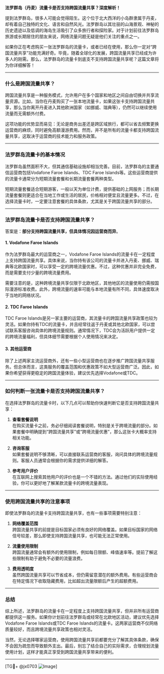 **法罗群岛（丹麦）流量卡是否支持跨国流量共享？深度解析！**

提到法罗群岛，很多人可能会觉得陌生。这个位于北大西洋的小岛群隶属于丹麦，却有着自己独特的文化、语言和自然风光。法罗群岛以其壮丽的山海景观、神秘的历史遗迹以及低调的海岛生活吸引了众多旅行者和探险家。对于计划前往法罗群岛旅游或长期居住的朋友来说，网络流量问题无疑是他们关注的重点之一。

如果你正在考虑购买一张法罗群岛的流量卡，或者已经在使用，那么你一定对“跨国流量共享”功能充满好奇。毕竟，随着全球化的发展，跨国流量共享已经成为许多人的刚需。那么，法罗群岛的流量卡到底支不支持跨国流量共享呢？这篇文章将为你详细解答！

---

### 什么是跨国流量共享？

跨国流量共享是一种服务模式，允许用户在多个国家和地区之间自由切换并共享流量资源。比如，当你在丹麦购买了一张本地流量卡，如果这张卡支持跨国流量共享，那么当你离开丹麦进入其他欧洲国家（如挪威、瑞典等），仍然可以继续使用流量而无需额外付费。

这项功能的优势显而易见：无论是商务出差还是跨区域旅行，都可以省去频繁更换运营商的麻烦，同时避免高额漫游费用。然而，并不是所有的流量卡都支持跨国流量共享，这取决于运营商的技术能力和服务政策。

---

### 法罗群岛流量卡的基本情况

法罗群岛虽然面积不大，但其通信基础设施却相当完善。目前，法罗群岛的主要通信运营商包括Vodafone Faroe Islands、TDC Faroe Islands等。这些运营商提供的流量卡通常分为短期流量套餐和长期流量套餐两种类型。

短期流量套餐适合短期游客，一般以天为单位计费，提供基础的上网服务；而长期流量套餐则更适合在当地工作或生活的居民，价格相对便宜且流量更多。不过，在选择流量卡时，一定要注意套餐的具体条款，尤其是关于跨国流量共享的部分。

---

### 法罗群岛流量卡是否支持跨国流量共享？

答案是：**部分支持跨国流量共享，但具体情况因运营商而异**。

#### 1. **Vodafone Faroe Islands**
作为法罗群岛最大的运营商之一，Vodafone Faroe Islands的流量卡在一定程度上支持跨国流量共享。具体来说，当你持有该公司的流量卡并进入丹麦、挪威、瑞典等北欧国家时，可以享受一定的跨境流量优惠。不过，这种优惠并非完全免费，而是需要支付少量的跨境流量费用。

需要注意的是，这种跨境流量共享仅限于北欧地区，其他地区的流量使用仍需按国际漫游标准收费。此外，跨境流量的速率可能与本地流量有所不同，具体速度取决于当地的网络状况。

#### 2. **TDC Faroe Islands**
TDC Faroe Islands是另一家主要的运营商，其流量卡的跨国流量共享政策也较为灵活。如果你持有TDC的流量卡，并且经常往返于丹麦或其他北欧国家，可以尝试联系客服咨询具体的跨境流量规则。通常情况下，TDC会为活跃用户提供一定的跨境流量福利，但具体细节需要根据个人使用情况来决定。

#### 3. **其他运营商**
除了上述两家主流运营商外，还有一些小型运营商也在逐步推广跨国流量共享服务。但总体而言，这类服务的覆盖范围和优惠政策不如大型运营商广泛。因此，如果你希望获得更稳定的跨国流量体验，建议优先选择Vodafone或TDC。

---

### 如何判断一张流量卡是否支持跨国流量共享？

在选择法罗群岛的流量卡时，以下几点可以帮助你快速判断它是否支持跨国流量共享：

1. **查看套餐说明**  
   在购买流量卡之前，务必仔细阅读套餐说明，特别是关于跨境流量的部分。如果套餐中明确提到“跨国流量共享”或“跨境流量优惠”，那么这张卡大概率支持相关功能。

2. **咨询客服**  
   如果套餐说明不够清晰，可以直接联系运营商的客服，询问具体的跨境流量规则。客服人员通常会根据你的需求提供详细的解答。

3. **参考用户评价**  
   在互联网上搜索其他用户的评价也是一个不错的方法。通过他们的实际使用经验，你可以更好地了解某款流量卡的跨境流量表现。

---

### 使用跨国流量共享的注意事项

即使法罗群岛的流量卡支持跨国流量共享，也有一些事项需要特别注意：

1. **网络覆盖范围**  
   跨国流量共享的前提是目标国家必须有良好的网络覆盖。如果目标国家的网络信号较差，那么即使支持跨国流量共享，也可能无法正常使用。

2. **流量使用限制**  
   跨国流量通常会有额外的使用限制，例如每日限额、峰值速率等。提前了解这些限制有助于避免不必要的流量浪费。

3. **费用透明度**  
   虽然跨国流量共享可以节省成本，但仍需留意潜在的额外费用。有些运营商会在特定情况下收取隐藏费用，比如超出流量限额后产生的超额费用。

---

### 总结

综上所述，法罗群岛的流量卡在一定程度上支持跨国流量共享，但并非所有运营商都提供这一服务。如果你计划前往法罗群岛或经常在北欧地区活动，建议优先选择Vodafone Faroe Islands或TDC Faroe Islands的流量卡。这两家运营商不仅网络质量较好，而且跨境流量共享政策也相对灵活。

当然，无论选择哪家运营商，使用跨国流量共享前都要充分了解其具体条款，确保不会因为疏忽而导致额外支出。最后，别忘了结合自己的实际需求，合理规划流量使用计划，这样才能真正享受到跨国流量共享带来的便利。

---

[TG💪+ @jx0703 ![Image](https://github.com/user-attachments/assets/dbca1d08-cadb-493c-b0ec-ad6f7a83f270)]